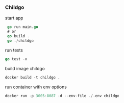 ### Childgo

start app
```go
 go run main.go
 # or
 go build .
 go ./childgo
```

run tests

```go
go test -v
```

build image childgo
```go
docker build -t childgo .
```

run container with env options
```go
docker run -p 3005:8087 -d --env-file ./.env childgo
```

